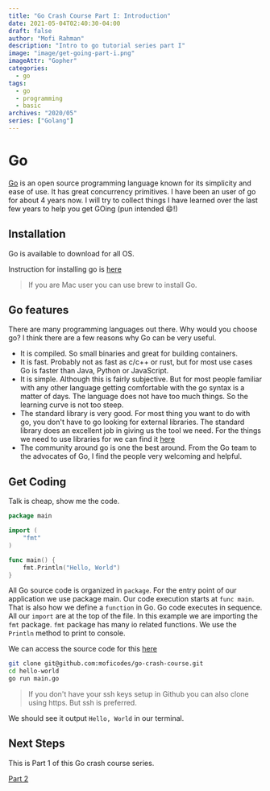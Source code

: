 ```yaml
---
title: "Go Crash Course Part I: Introduction"
date: 2021-05-04T02:40:30-04:00
draft: false
author: "Mofi Rahman"
description: "Intro to go tutorial series part I"
image: "image/get-going-part-i.png"
imageAttr: "Gopher"
categories:
  - go
tags:
  - go
  - programming
  - basic
archives: "2020/05"
series: ["Golang"]
---
```


# Go

[Go](https://golang.org) is an open source programming language known for its simplicity and ease of use. It has great concurrency primitives. I have been an user of go for about 4 years now. I will try to collect things I have learned over the last few years to help you get GOing (pun intended 😄!)

## Installation

Go is available to download for all OS.

Instruction for installing go is [here](https://golang.org/doc/install)

> If you are Mac user you can use brew to install Go.

## Go features

There are many programming languages out there. Why would you choose go? I think there are a few reasons why Go can be very useful.

- It is compiled. So small binaries and great for building containers.
- It is fast. Probably not as fast as c/c++ or rust, but for most use cases Go is faster than Java, Python or JavaScript.
- It is simple. Although this is fairly subjective. But for most people familiar with any other language getting comfortable with the go syntax is a matter of days. The language does not have too much things. So the learning curve is not too steep.
- The standard library is very good. For most thing you want to do with go, you don't have to go looking for external libraries. The standard library does an excellent job in giving us the tool we need. For the things we need to use libraries for we can find it [here](https://pkg.go.dev/)
- The community around go is one the best around. From the Go team to the advocates of Go, I find the people very welcoming and helpful. 

## Get Coding

Talk is cheap, show me the code.

```go
package main

import (
    "fmt"
)

func main() {
    fmt.Println("Hello, World")
}
```

All Go source code is organized in `package`. For the entry point of our application we use package main. Our code execution starts at `func main`. That is also how we define a `function` in Go. Go code executes in sequence. All our `import` are at the top of the file. In this example we are importing the `fmt` package. `fmt` package has many io related functions. We use the `Println` method to print to console. 

We can access the source code for this [here](https://github.com/moficodes/go-crash-course)

```bash
git clone git@github.com:moficodes/go-crash-course.git
cd hello-world
go run main.go
```

> If you don't have your ssh keys setup in Github you can also clone using https. But ssh is preferred. 

We should see it output `Hello, World` in our terminal.

## Next Steps

This is Part 1 of this Go crash course series. 

[Part 2](/posts/go-crash-course-ii/)